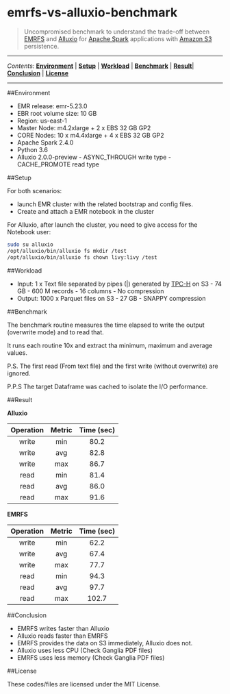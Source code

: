 # emrfs-vs-alluxio-benchmark

> Uncompromised benchmark to understand the trade-off between [EMRFS](https://docs.aws.amazon.com/emr/latest/ManagementGuide/emr-fs.html) and [Alluxio](https://www.alluxio.io/) for [Apache Spark](https://spark.apache.org/) applications with [Amazon S3](https://aws.amazon.com/s3/) persistence.

---

*Contents:* **[Environment](#Environment)** | **[Setup](#Setup)** | **[Workload](#Workload)** | **[Benchmark](#Benchmark)** | **[Result](#Result)**| **[Conclusion](#Conclusion)** | **[License](#License)**

---

##Environment

* EMR release: emr-5.23.0
* EBR root volume size: 10 GB
* Region: us-east-1
* Master Node: m4.2xlarge + 2 x EBS 32 GB GP2
* CORE Nodes: 10 x m4.4xlarge + 4 x EBS 32 GB GP2
* Apache Spark 2.4.0
* Python 3.6
* Alluxio 2.0.0-preview - ASYNC_THROUGH write type - CACHE_PROMOTE read type

##Setup

For both scenarios:
 - launch EMR cluster with the related bootstrap and config files.
 - Create and attach a EMR notebook in the cluster

For Alluxio, after launch the cluster, you need to give access for the Notebook user:

```sh
sudo su alluxio
/opt/alluxio/bin/alluxio fs mkdir /test
/opt/alluxio/bin/alluxio fs chown livy:livy /test
```

##Workload

* Input: 1 x Text file separated by pipes (|) generated by [TPC-H](http://www.tpc.org/tpch/) on S3 - 74 GB - 600 M records - 16 columns - No compression
* Output: 1000 x Parquet files on S3 - 27 GB - SNAPPY compression

##Benchmark

The benchmark routine measures the time elapsed to write the output (overwrite mode) and to read that.

It runs each routine 10x and extract tha minimum, maximum and average values.

P.S. The first read (From text file) and the first write (without overwrite) are ignored.

P.P.S The target Dataframe was cached to isolate the I/O performance. 

##Result

**Alluxio**

| Operation | Metric | Time (sec) |
|:---------:|:------:|:----------:|
|   write   |   min  |    80.2    |
|   write   |   avg  |    82.8    |
|   write   |   max  |    86.7    |
|    read   |   min  |    81.4    |
|    read   |   avg  |    86.0    |
|    read   |   max  |    91.6    |

**EMRFS**

| Operation | Metric | Time (sec) |
|:---------:|:------:|:----------:|
|   write   |   min  |    62.2    |
|   write   |   avg  |    67.4    |
|   write   |   max  |    77.7    |
|    read   |   min  |    94.3    |
|    read   |   avg  |    97.7    |
|    read   |   max  |    102.7   |

##Conclusion

* EMRFS writes faster than Alluxio
* Alluxio reads faster than EMRFS
* EMRFS provides the data on S3 immediately, Alluxio does not.
* Alluxio uses less CPU (Check Ganglia PDF files)
* EMRFS uses less memory (Check Ganglia PDF files)

##License

These codes/files are licensed under the MIT License. 
